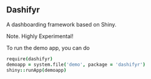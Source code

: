 ## Dashifyr

A dashboarding framework based on Shiny. 

Note. Highly Experimental!

To run the demo app, you can do

```coffee
require(dashifyr)
demoapp = system.file('demo', package = 'dashifyr')
shiny::runApp(demoapp)
```